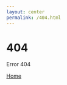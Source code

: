 ```yaml
---
layout: center
permalink: /404.html
---
```


# 404

Error 404

<div class="mt3">
  <a href="{{ site.baseurl }}/" class="button button-blue button-big">Home</a>
</div>
